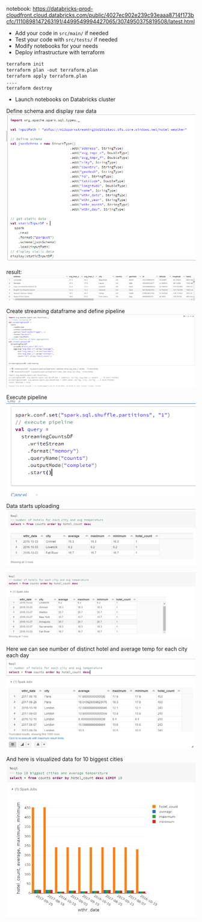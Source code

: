 notebook: https://databricks-prod-cloudfront.cloud.databricks.com/public/4027ec902e239c93eaaa8714f173bcfc/1110898147263191/4499549994427065/3074950375819508/latest.html

* Add your code in `src/main/` if needed
* Test your code with `src/tests/` if needed
* Modify notebooks for your needs
* Deploy infrastructure with terraform
```
terraform init
terraform plan -out terraform.plan
terraform apply terraform.plan
....
terraform destroy
```
* Launch notebooks on Databricks cluster

Define schema and display raw data
![img.png](screenshots/img.png)

result:
![img_1.png](screenshots/img_1.png)

Create streaming dataframe and define pipeline
![img_2.png](screenshots/img_2.png)

Execute pipeline
![img_3.png](screenshots/img_3.png)

Data starts uploading
![img_6.png](screenshots/img_7.png)

![img_7.png](screenshots/img_6.png)

Here we can see number of distinct hotel and average temp for each city each day
![img_4.png](screenshots/img_4.png)

And here is visualized data for 10 biggest cities
![img_5.png](screenshots/img_5.png)